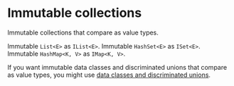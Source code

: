 # Immutable collections

Immutable collections that compare as value types.

Immutable `List<E>` as `IList<E>`.
Immutable `HashSet<E>` as `ISet<E>`.
Immutable `HashMap<K, V>` as `IMap<K, V>`.

If you want immutable data classes and discriminated unions that compare as value types, you might use [data classes and discriminated unions](https://pub.dev/packages/adt).


